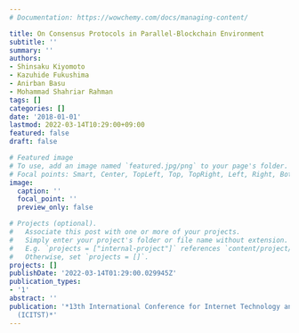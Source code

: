 ```yaml
---
# Documentation: https://wowchemy.com/docs/managing-content/

title: On Consensus Protocols in Parallel-Blockchain Environment
subtitle: ''
summary: ''
authors:
- Shinsaku Kiyomoto
- Kazuhide Fukushima
- Anirban Basu
- Mohammad Shahriar Rahman
tags: []
categories: []
date: '2018-01-01'
lastmod: 2022-03-14T10:29:00+09:00
featured: false
draft: false

# Featured image
# To use, add an image named `featured.jpg/png` to your page's folder.
# Focal points: Smart, Center, TopLeft, Top, TopRight, Left, Right, BottomLeft, Bottom, BottomRight.
image:
  caption: ''
  focal_point: ''
  preview_only: false

# Projects (optional).
#   Associate this post with one or more of your projects.
#   Simply enter your project's folder or file name without extension.
#   E.g. `projects = ["internal-project"]` references `content/project/deep-learning/index.md`.
#   Otherwise, set `projects = []`.
projects: []
publishDate: '2022-03-14T01:29:00.029945Z'
publication_types:
- '1'
abstract: ''
publication: '*13th International Conference for Internet Technology and Secured Transactions
  (ICITST)*'
---
```

